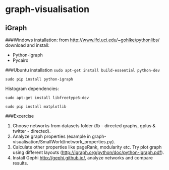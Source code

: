 graph-visualisation
===================
## iGraph
###Windows installation:
from http://www.lfd.uci.edu/~gohlke/pythonlibs/ download and install:
- Python-igraph
- Pycairo


###Ubuntu installation
 `sudo apt-get install build-essential python-dev`

 `sudo pip install python-igraph`

Histogram dependencies:

 `sudo apt-get install libfreetype6-dev`

 `sudo pip install matplotlib`
 
###Excercise

1. Choose networks from datasets folder (fb - directed graphs, gplus & twitter - directed).
2. Analyze graph properties (example in graph-visualisation/SmallWorld/network_properties.py).
3. Calculate other properties like pageRank, modularity etc. Try plot graph using different layouts (http://igraph.org/python/doc/python-igraph.pdf).
4. Install Gephi http://gephi.github.io/, analyze networks and compare results.

